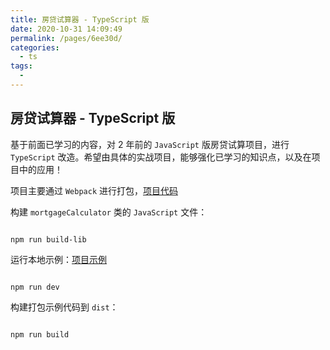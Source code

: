 ```yaml
---
title: 房贷试算器 - TypeScript 版
date: 2020-10-31 14:09:49
permalink: /pages/6ee30d/
categories:
  - ts
tags:
  -
---
```


## 房贷试算器 - TypeScript 版

基于前面已学习的内容，对 2 年前的 `JavaScript` 版房贷试算项目，进行 `TypeScript` 改造。希望由具体的实战项目，能够强化已学习的知识点，以及在项目中的应用！

项目主要通过 `Webpack` 进行打包，[项目代码](https://github.com/yuxiaolei1989/mortgageCalculator)

构建 `mortgageCalculator` 类的 `JavaScript` 文件：

```shell

npm run build-lib

```

运行本地示例：[项目示例](https://yuxiaolei1989.github.io/mortgageCalculator/)

```shell

npm run dev

```

构建打包示例代码到 `dist`：

```shell

npm run build

```
